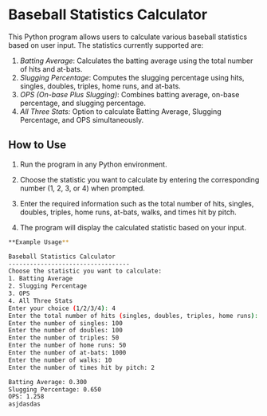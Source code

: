 # Baseball Statistics Calculator

This Python program allows users to calculate various baseball statistics based on user input. The statistics currently supported are:

1. *Batting Average*: Calculates the batting average using the total number of hits and at-bats.
2. *Slugging Percentage*: Computes the slugging percentage using hits, singles, doubles, triples, home runs, and at-bats.
3. *OPS (On-base Plus Slugging)*: Combines batting average, on-base percentage, and slugging percentage.
4. *All Three Stats:* Option to calculate Batting Average, Slugging Percentage, and OPS simultaneously.

## How to Use

1. Run the program in any Python environment.

2. Choose the statistic you want to calculate by entering the corresponding number (1, 2, 3, or 4) when prompted.

3. Enter the required information such as the total number of hits, singles, doubles, triples, home runs, at-bats, walks, and times hit by pitch.

4. The program will display the calculated statistic based on your input.

```bash
**Example Usage**

Baseball Statistics Calculator
----------------------------------
Choose the statistic you want to calculate:
1. Batting Average
2. Slugging Percentage
3. OPS
4. All Three Stats
Enter your choice (1/2/3/4): 4
Enter the total number of hits (singles, doubles, triples, home runs): 300
Enter the number of singles: 100
Enter the number of doubles: 100
Enter the number of triples: 50
Enter the number of home runs: 50
Enter the number of at-bats: 1000
Enter the number of walks: 10
Enter the number of times hit by pitch: 2

Batting Average: 0.300
Slugging Percentage: 0.650
OPS: 1.258
asjdasdas

